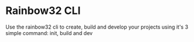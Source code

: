 # Rainbow32 CLI

Use the rainbow32 cli to create, build and develop your projects using it's 3 simple command: init, build and dev
